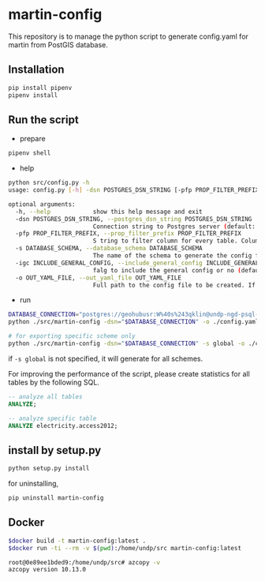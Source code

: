 # martin-config

This repository is to manage the python script to generate config.yaml for martin from PostGIS database.

## Installation

```bash
pip install pipenv
pipenv install
```

## Run the script

- prepare

```bash
pipenv shell
```

- help

```bash
python src/config.py -h
usage: config.py [-h] -dsn POSTGRES_DSN_STRING [-pfp PROP_FILTER_PREFIX] [-s DATABASE_SCHEMA] [-igc INCLUDE_GENERAL_CONFIG] [-o OUT_YAML_FILE]

optional arguments:
  -h, --help            show this help message and exit
  -dsn POSTGRES_DSN_STRING, --postgres_dsn_string POSTGRES_DSN_STRING
                        Connection string to Postgres server (default: None)
  -pfp PROP_FILTER_PREFIX, --prop_filter_prefix PROP_FILTER_PREFIX
                        S tring to filter column for every table. Column that start with this string will be added to the configuration (default: None)
  -s DATABASE_SCHEMA, --database_schema DATABASE_SCHEMA
                        The name of the schema to generate the config for (default: None)
  -igc INCLUDE_GENERAL_CONFIG, --include_general_config INCLUDE_GENERAL_CONFIG
                        falg to include the general config or no (default: True)
  -o OUT_YAML_FILE, --out_yaml_file OUT_YAML_FILE
                        Full path to the config file to be created. If not supplied the YAML fill be dumped tostdout (default: None)
```

- run

```bash
DATABASE_CONNECTION="postgres://geohubusr:W%40s%243qklin@undp-ngd-psql-gishub-01-dev.postgres.database.azure.com:5432/geodata?sslmode=require"
python ./src/martin-config -dsn="$DATABASE_CONNECTION" -o ./config.yaml

# for exporting specific scheme only
python ./src/martin-config -dsn="$DATABASE_CONNECTION" -s global -o ./config.yaml
```

if `-s global` is not specified, it will generate for all schemes.

For improving the performance of the script, please create statistics for all tables by the following SQL.

```sql
-- analyze all tables
ANALYZE;

-- analyze specific table
ANALYZE electricity.access2012;
```

## install by setup.py

```bash
python setup.py install
```

for uninstalling,

```bash
pip uninstall martin-config
```

## Docker

```bash
$docker build -t martin-config:latest .
$docker run -ti --rm -v $(pwd):/home/undp/src martin-config:latest

root@0e89ee1bded9:/home/undp/src# azcopy -v
azcopy version 10.13.0
```
